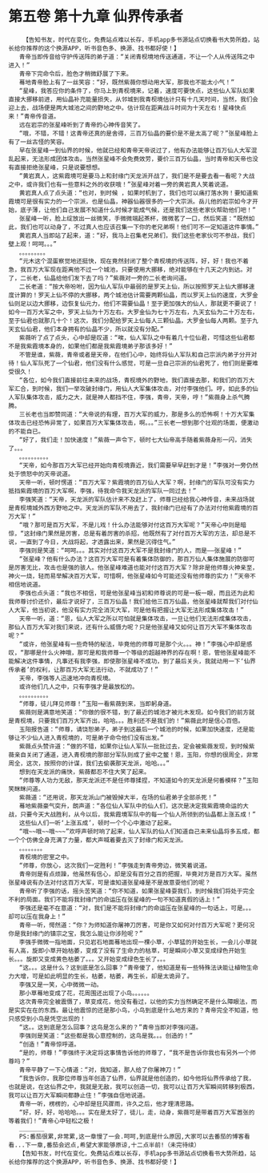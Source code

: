# 第五卷 第十九章 仙界传承者
        【告知书友，时代在变化，免费站点难以长存，手机app多书源站点切换看书大势所趋，站长给你推荐的这个换源APP，听书音色多、换源、找书都好使！】
       青帝当即传音给守护传送阵的弟子道：“关闭青枧境地传送通道，不让一个人从传送阵之中进入！”
       青帝下完命令后，脸色才稍微舒展了下来。
       蓦地青帝脸上有了一丝笑容：“好，既然紫薇你想动用大军，那我也不能太小气！”
       “星峰，我答应你的条件了，你马上到青枧境来，记着，速度可要快点，这些仙人军队如果直接大挪移前进，用仙晶补充能量损失，从邻城到我青枧境估计只有十几天时间，当然，我们会迎上去，战场便是两大城池之间的野地之中。估计现在距离战斗时间为十天左右！星峰快点来！”青帝传音道。
       远在岩宗的张星峰听到了青帝的心神传音笑了。
       “哦，不错，不错！这青帝还真的是舍得，三百万仙晶的要价是不是太高了呢？”张星峰脸上有了一丝古怪的笑容。
       早在张星峰一到仙界的时候，他就已经和青帝天帝说过了，他有办法能够让百万仙人大军混乱起来，无法形成团体攻击。当然张星峰不会免费效劳，要价三百万仙晶，当时青帝和天帝也没有直接拒绝张星峰，只是说要想想。
       “黄岩真人，这紫霞境可是要马上和封缘门天龙派开战了，我们是不是要去看一看呢？大战之中，或许我们也有一些意料之外的收获哦！”张星峰对着一旁的黄岩真人笑着说道。
       黄岩真人点了点头道：“也对，到时候 ，如果时机到了，我们也可以痛打落水狗！要知道紫霞境可是很有实力的一个宗派，也是仙晶，神器仙器很多的一个大宗派。岳儿他的岩宗如今才开始，底子薄，让他们自己发展不知道什么时候才能成气候，还是我们这些老家伙帮助他们吧！”
       张星峰一听，脸上绽放出一丝微笑，手微微端起茶杯，微微茗了一口，然后笑道：“既然如此，我们也可以动身了，不过真人也应该召集一下你的老兄弟啊！他们可不一定知道这件事情。”
       黄岩真人当即站了起来，道：“好，我马上召集老兄弟们，我们这些老家伙可不参战，我们壁上观！呵呵。。。”
       。。。。。。。。。
       “元木这个混蛋察觉地还挺快，现在竟然封闭了整个青枧境的传送阵，好，好！我也不着急，我百万大军现在距离他不过一个城池，只要使用大挪移，绝对能够在十几天之内到达。对了，二长老，仙晶给他们发下去了吗？”紫薇对一旁的二长老询问道。
       二长老道：“按大帝吩咐，因为仙人军队中最弱的是罗天上仙，所以按照罗天上仙大挪移速度计算的！罗天上仙不停的大挪移，两个城池估计需要两颗仙晶，而以罗天上仙的速度，大罗金仙则足以边大挪移，边恢复仙元力，他们不需要仙晶！至于更加强大的仙人，那就更不要说了！如今一百万大军之中，罗天上仙为十万左右。大罗金仙为七十万左右，九天玄仙为二十万左右，至于仙君也就那几十个！这次，我们分配给罗天上仙每人三颗仙晶，大罗金仙每人两颗。至于九天玄仙仙君，他们本身拥有的仙晶不少，所以就没有分配。”
       紫薇听了点了点头，心中却是叹道：“唉，仙人军队之中有着几十位仙君，可惜这些仙君都不是我紫霞境本身的，如果他们都是我紫霞境弟子那该多好！”
       不管是谁，紫薇，青帝或者是天帝，在他们心中，始终将仙人军队和自己宗派内弟子分开对待！仙人军队死了一个仙君，他们没有什么感觉，可是一旦自己宗派的仙君死了，他们则是要难受很久！
       “各位，如今我们直接前往未来的战场，青枧境外的野地，我们直接去那，和我们的百万大军汇合，到时候，我们一举攻破封缘门，用仙人大军集体攻击，对付李强他们。哼，如此多的仙人军队集体攻击，威力之大，就是神人都挡不住，李强，青帝，天帝，哼！”紫薇身上杀气腾腾。
       三长老也当即赞同道：“大帝说的有理，百万大军的威力，那是多么的恐怖啊！十万大军集体攻击已经恐怖异常了，如果百万大军集体攻击，啊。。。”三长老一想到那个壮观的场面，便激动的不能自已。
       “好了，我们走！加快速度！”紫薇一声令下，顿时七大仙帝高手随着紫薇身形一闪，消失了。。。
       。。。。。。。。。。
       “天帝，如今那百万大军已经开始向青枧境靠近，我们需要早早赶到才是！”李强对一旁仍然处于愤怒中的天帝说道。
       天帝一听，顿时愣道：“百万大军？紫霞境的百万仙人大军？啊，封缘门的军队可没有实力抵挡紫霞境的百万大军啊，李强，待我命令我天龙派的军队一同过去！”
       李强笑道：“天帝，天龙派的军队估计来不及赶上了，师尊已经给我心神传音，未来战场就是青枧境城外西方野地之中。天龙派的军队不用去了，我封缘门已经有了办法对付他紫霞境的百万大军！”
       “哦？那可是百万大军，不是儿戏！什么办法能够对付这百万大军呢？”天帝心中则是暗惊，“这封缘门果然是厉害，总是有着厉害的杀招，他既然有了对付百万大军的方法，却总是不说，一直到了今日，大战将起，才透露出来，果然是沉得住气。”
       李强则是笑道：“呵呵。。。其实对付这百万大军不是我封缘门的人，而是——张星峰！”
       “张星峰？他有什么办法？这百万大军可是有着集体防御的，那百万仙人集体施展的防御可是厉害无比，攻击也是强的骇人。他张星峰难道也能对付这百万大军？除非是他师尊火神亲至，神火一烧，轻而易举解决百万大军，可惜啊，他张星峰如今可能还没有他师尊的实力！”天帝不相信地说道。
       李强也点头道：“我也不相信，可是他张星峰当初和师尊说的可是一板一眼，而且还为此和我师尊讨价还价，最后才说好了，三百万仙晶！我们给他三百万仙晶，他张星峰就帮我们对付仙人大军，他当初说，他没有实力完全消灭大军，可是他有把握让大军无法形成集体攻击！”
       天帝一听，道：“恩，仙人大军之所以可怕就是集体攻击，一旦让他们无法形成集体攻击，那仙人百万大军对我们来说，还有什么威慑力呢？只是他张星峰又如何让百万大军不集体攻击呢？”
       “或许，他张星峰有一些奇特的秘法，毕竟他的师尊可是那个火。。。神！”李强心中却是感叹，“那哪是什么火神哦，那可是和我师尊一个等级的超越神界的存在啊！恩，管他张星峰能不能解决这件事情，凡事还有我李强，即使那张星峰不成功，到了最后关头，我就动用一下‘仙界传承者’的权利，让那百万大军无法行动，不就成功了！”
       天帝，李强等人迅速地冲向青枧境。
       或许他们几人之中，只有李强才是最放松的。
       。。。。。。。。。。
       “师尊，徒儿拜见师尊！”玉阳一看紫薇到来，当即躬身道。
       紫薇则是满意地笑道：“你做的很不错，到了最近的城池才被元木发现。如今我们的前方就是青枧境，只要我们百万大军齐出，哈哈。。。胜利还不是我们的！”紫薇此时是信心百倍。
       玉阳报告道：“师尊，请饶恕弟子，弟子到这最后一个城池的时候，如果加快速度，还是能够让不少仙人进入青枧境的，可是弟子命令他们没有出发。”
       紫薇点头赞许道：“做的不错，如果你让仙人军队一批批过去，定会被紫薇发现，到时候紫薇亲自关闭了通道，进入青枧境的那部分军队则成了瓮中之鳖！恩，玉阳，你想的很周全，非常周全，这次，按照你的计谋，我们去偷袭那天龙派，哈哈。。。”
       想到在天龙派的痛快，紫薇都忍不住大笑了起来。
       “师尊等人功力无敌，那天龙派还不是任师尊揉捏，不知道如今的天龙派是何番模样？”玉阳笑眯眯问道。
       紫薇道：“还用说，那天龙派山门被毁掉大半，在场的仙君弟子全部杀死！”
       蓦地紫薇豪气突升，朗声道：“各位仙人军队中的仙人们，这次是决定我紫霞境命运的大战，只要今天大战胜利，从今以后，我紫霞境军队中的每一个仙人所领到的仙晶都上涨五成！”
       这些仙人们一听‘上涨五成’，顿时一个个心中激动了起来。
       “哦~~哦~~哦~~~”欢呼声顿时响了起来，仙人军队的仙人们知道自己未来仙晶将多五成，都一个个仿佛全身充满了力量，都大声喊着要去灭了封缘门和天龙派。
       。。。。。。。。
       青枧境的密室之中。
       “师尊，你放心，这次我们一定胜利！”李强走到青帝旁边，微笑着说道。
       青帝则是有点烦躁，他虽然有信心，却是没有百分之百的把握，毕竟对方是百万大军。虽然张星峰说有办法对付这百万大军，可是谁知道张星峰是不是故意耍他们的呢？
       青帝听了李强的话，摇头苦笑道：“你不知道，如果张星峰耍我们，到时候我们将处于完全不利的局面。我们不能将我封缘门的命运压在张星峰的一句不知道真假的话上！”
       李强还是毫不在意道：“对，我们是不能将封缘门的命运压在张星峰的一句话上，可是。。。却可以压在我身上！”
       青帝一听，愕然道：“你？为师知道你屠神刀厉害，可是你又如何对付百万大军呢？更何况你是我封缘门的镇宗之宝，我怎么能让你涉险呢？”
       李强手微微一指地面，只见岩石地面蓦地出现一棵小草，小草猛的开始生长，一会儿小草就有人高，旋即小草开始枯萎，变成了没有了生命力的枯草，可是瞬间小草又变成绿色开始生长。。。旋即又变成黄色枯萎了。。。又开始变成绿色生长了。。。
       “这。。。这是什么？这到底是怎么回事？”青帝傻了，他知道是有一些特殊法诀能让植物生命力大增，可是如此明显的生长，枯萎，枯萎，再生长，却是太诡异了。
       李强又是一笑，心中微微一动。
       那小草蓦地变成了花，花周围还出现了小鸟。。。。。。
       这次青帝完全被震慑了，草变成花，他没有看过，以他的实力当然确定不是什么障眼法，而是实实在在的东西。最让他震惊的还是那小鸟，小鸟到底是什么地方来的？青帝完全不知道，他只感受到小鸟是凭空出现的！
       “这。。这到底是怎么回事？这鸟是怎么来的？”青帝当即对李强问道。
       李强则是笑道：“这些都是我心意控制的，这鸟是我。。。创造的！”
       “创造！”青帝惊呼道。
       “是的，师尊！”李强终于决定将这事情告诉他的师尊了，“我不是告诉你我也有另外一个师尊吗？”
       青帝平静了一下心情道：“对，我知道，那人给了你屠神刀！”
       “我告诉你，我那位师尊当年创造了仙界，仙界就是他创造的，如今他将仙界传承给了我，也就是说，在这仙界之中，我就是无敌，我可以创造一切，我可以让百万大军瞬间转移到极西，我可以让百万大军瞬间都静止住！”李强自信地说道。
       青帝一听，楞楞的，心中却是狂风骤雨，许久之后，他才理清思路。
       “好，好，好，哈哈哈。。。实在是太好了，徒儿，走，动身，紫薇可是带着百万大军嚣张的等着我们！”青帝心中轻松之极！
       _______
       PS:番茄很累,非常累,这一章慢了一会.呵呵,到底是什么原因,大家可以去番茄的博客看看...下一章,番茄会迟点,希望大家能够原谅,十二点半前!（未完待续）
       【告知书友，时代在变化，免费站点难以长存，手机app多书源站点切换看书大势所趋，站长给你推荐的这个换源APP，听书音色多、换源、找书都好使！】